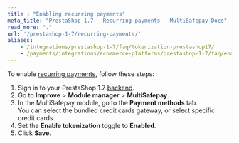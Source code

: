 ```yaml
---
title : "Enabling recurring payments"
meta_title: "PrestaShop 1.7 - Recurring payments - MultiSafepay Docs"
read_more: "."
url: '/prestashop-1-7/recurring-payments/'
aliases: 
    - /integrations/prestashop-1-7/faq/tokenization-prestashop17/
    - /payments/integrations/ecommerce-platforms/prestashop-1-7/faq/enabling-tokenization/
---
```


To enable [recurring payments](/features/recurring-payments), follow these steps:

1. Sign in to your PrestaShop 1.7 [backend](/glossaries/multisafepay-glossary/#backend). 
2. Go to **Improve** > **Module manager** > **MultiSafepay**.
3. In the MultiSafepay module, go to the **Payment methods** tab.  
    You can select the bundled credit cards gateway, or select specific credit cards. 
4. Set the **Enable tokenization** toggle to **Enabled**.
5. Click **Save**.

